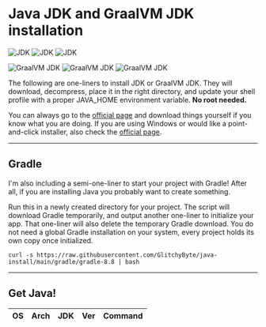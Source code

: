 # Java JDK and GraalVM JDK installation

![JDK](https://img.shields.io/badge/JDK-22-orange)
![JDK](https://img.shields.io/badge/JDK-21-orange)
![JDK](https://img.shields.io/badge/JDK-17-orange)

![GraalVM JDK](https://img.shields.io/badge/GraalVM_JDK-22-orange)
![GraalVM JDK](https://img.shields.io/badge/GraalVM_JDK-21-orange)
![GraalVM JDK](https://img.shields.io/badge/GraalVM_JDK-17-orange)

The following are one-liners to install JDK or GraalVM JDK. They will download, decompress, place it in the right directory, and update your shell profile with a proper JAVA_HOME environment variable. **No root needed.**

You can always go to the [official page](https://www.oracle.com/java/technologies/downloads/) and download things yourself if you know what you are doing. If you are using Windows or would like a point-and-click installer, also check the [official page](https://www.oracle.com/java/technologies/downloads/).

---
## Gradle

I'm also including a semi-one-liner to start your project with Gradle! After all, if you are installing Java you probably want to create something.

Run this in a newly created directory for your project. The script will download Gradle temporarily, and output another one-liner to initialize your app. That one-liner will also delete the temporary Gradle download. You do not need a global Gradle installation on your system, every project holds its own copy once initialized.

    curl -s https://raw.githubusercontent.com/GlitchyByte/java-install/main/gradle/gradle-8.8 | bash

---
## Get Java!

| OS | Arch | JDK | Ver | Command |
|----|--------------|-----|---------|---------|
